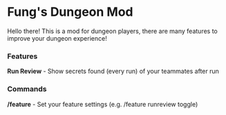 # Fung's Dungeon Mod
Hello there! This is a mod for dungeon players, there are many features to improve your dungeon experience!

### Features
**Run Review** - Show secrets found (every run) of your teammates after run

### Commands
**/feature** - Set your feature settings (e.g. /feature runreview toggle)
